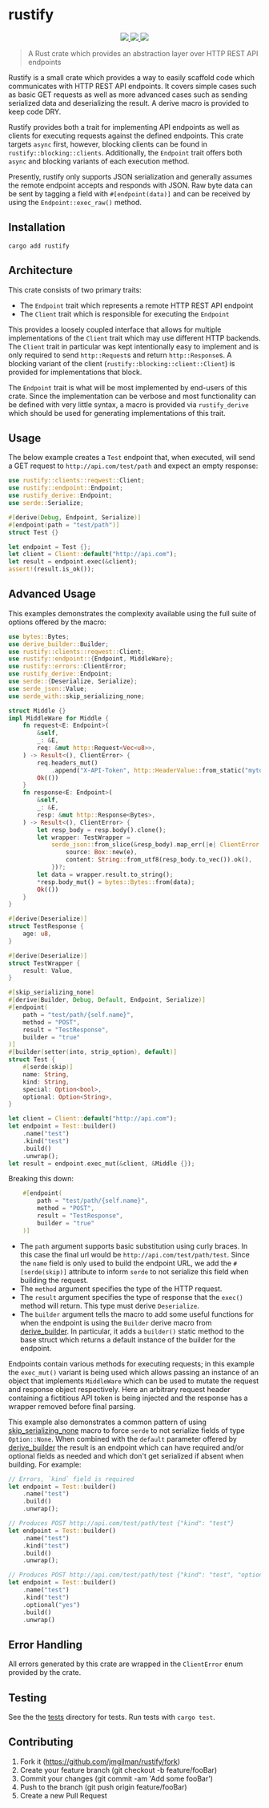 # rustify

<p align="center">
    <a href="https://github.com/jmgilman/rustify/actions/workflows/validate.yml">
        <img src="https://github.com/jmgilman/rustify/actions/workflows/validate.yml/badge.svg"/>
    </a>
    <a href="https://crates.io/crates/rustify">
        <img src="https://img.shields.io/crates/v/rustify">
    </a>
    <a href="https://docs.rs/rustify">
        <img src="https://img.shields.io/docsrs/rustify" />
    </a>
</p>

> A Rust crate which provides an abstraction layer over HTTP REST API endpoints

Rustify is a small crate which provides a way to easily scaffold code which
communicates with HTTP REST API endpoints. It covers simple cases such as basic
GET requests as well as more advanced cases such as sending serialized data
and deserializing the result. A derive macro is provided to keep code DRY.

Rustify provides both a trait for implementing API endpoints as well as clients
for executing requests against the defined endpoints. This crate targets `async`
first, however, blocking clients can be found in `rustify::blocking::clients`.
Additionally, the `Endpoint` trait offers both `async` and blocking variants
of each execution method.

Presently, rustify only supports JSON serialization and generally assumes the
remote endpoint accepts and responds with JSON. Raw byte data can be sent
by tagging a field with `#[endpoint(data)]` and can be received by using the
`Endpoint::exec_raw()` method. 

## Installation

```
cargo add rustify
```

## Architecture

This crate consists of two primary traits:

* The `Endpoint` trait which represents a remote HTTP REST API endpoint
* The `Client` trait which is responsible for executing the `Endpoint`

This provides a loosely coupled interface that allows for multiple
implementations of the `Client` trait which may use different HTTP backends. The 
`Client` trait in particular was kept intentionally easy to implement and is
only required to send `http::Request`s and return `http::Response`s. A blocking
variant of the client (`rustify::blocking::client::Client`) is provided for 
implementations that block. 

The `Endpoint` trait is what will be most implemented by end-users of this
crate. Since the implementation can be verbose and most functionality can be
defined with very little syntax, a macro is provided via `rustify_derive` which
should be used for generating implementations of this trait. 

## Usage

The below example creates a `Test` endpoint that, when executed, will send a GET
request to `http://api.com/test/path` and expect an empty response:

```rust
use rustify::clients::reqwest::Client;
use rustify::endpoint::Endpoint;
use rustify_derive::Endpoint;
use serde::Serialize;

#[derive(Debug, Endpoint, Serialize)]
#[endpoint(path = "test/path")]
struct Test {}

let endpoint = Test {};
let client = Client::default("http://api.com");
let result = endpoint.exec(&client);
assert!(result.is_ok());
```

## Advanced Usage

This examples demonstrates the complexity available using the full suite of
options offered by the macro:

```rust
use bytes::Bytes;
use derive_builder::Builder;
use rustify::clients::reqwest::Client;
use rustify::endpoint::{Endpoint, MiddleWare};
use rustify::errors::ClientError;
use rustify_derive::Endpoint;
use serde::{Deserialize, Serialize};
use serde_json::Value;
use serde_with::skip_serializing_none;

struct Middle {}
impl MiddleWare for Middle {
    fn request<E: Endpoint>(
        &self,
        _: &E,
        req: &mut http::Request<Vec<u8>>,
    ) -> Result<(), ClientError> {
        req.headers_mut()
            .append("X-API-Token", http::HeaderValue::from_static("mytoken"));
        Ok(())
    }
    fn response<E: Endpoint>(
        &self,
        _: &E,
        resp: &mut http::Response<Bytes>,
    ) -> Result<(), ClientError> {
        let resp_body = resp.body().clone();
        let wrapper: TestWrapper =
            serde_json::from_slice(&resp_body).map_err(|e| ClientError::ResponseParseError {
                source: Box::new(e),
                content: String::from_utf8(resp_body.to_vec()).ok(),
            })?;
        let data = wrapper.result.to_string();
        *resp.body_mut() = bytes::Bytes::from(data);
        Ok(())
    }
}

#[derive(Deserialize)]
struct TestResponse {
    age: u8,
}

#[derive(Deserialize)]
struct TestWrapper {
    result: Value,
}

#[skip_serializing_none]
#[derive(Builder, Debug, Default, Endpoint, Serialize)]
#[endpoint(
    path = "test/path/{self.name}",
    method = "POST",
    result = "TestResponse",
    builder = "true"
)]
#[builder(setter(into, strip_option), default)]
struct Test {
    #[serde(skip)]
    name: String,
    kind: String,
    special: Option<bool>,
    optional: Option<String>,
}

let client = Client::default("http://api.com");
let endpoint = Test::builder()
    .name("test")
    .kind("test")
    .build()
    .unwrap();
let result = endpoint.exec_mut(&client, &Middle {});
```

Breaking this down:

```rust
    #[endpoint(
        path = "test/path/{self.name}",
        method = "POST",
        result = "TestResponse",
        builder = "true"
    )]
```

* The `path` argument supports basic substitution using curly braces. In this 
case the final url would be `http://api.com/test/path/test`. Since the `name` 
field is only used to build the endpoint URL, we add the `#[serde(skip)]` 
attribute to inform `serde` to not serialize this field when building the 
request.
* The `method` argument specifies the type of the HTTP request. 
* The `result` argument specifies the type of response that the `exec()` 
method will return. This type must derive `Deserialize`. 
* The `builder` argument tells the macro to add some useful functions for when
the endpoint is using the `Builder` derive macro from [derive_builder][1]. In
particular, it adds a `builder()` static method to the base struct which returns
a default instance of the builder for the endpoint.

Endpoints contain various methods for executing requests; in this example the
`exec_mut()` variant is being used which allows passing an instance of an 
object that implements `MiddleWare` which can be used to mutate the request and
response object respectively. Here an arbitrary request header containing a
fictitious API token is being injected and the response has a wrapper removed
before final parsing.  

This example also demonstrates a common pattern of using 
[skip_serializing_none][2] macro to force `serde` to not serialize fields of 
type `Option::None`. When combined with the `default` parameter offered by 
[derive_builder][1] the result is an endpoint which can have required and/or 
optional fields as needed and which don't get serialized if absent when 
building. For example:

```rust
// Errors, `kind` field is required
let endpoint = Test::builder()
    .name("test")
    .build()
    .unwrap();

// Produces POST http://api.com/test/path/test {"kind": "test"}
let endpoint = Test::builder()
    .name("test")
    .kind("test")
    .build()
    .unwrap();

// Produces POST http://api.com/test/path/test {"kind": "test", "optional": "yes"}
let endpoint = Test::builder()
    .name("test")
    .kind("test")
    .optional("yes")
    .build()
    .unwrap()
```

## Error Handling

All errors generated by this crate are wrapped in the `ClientError` enum
provided by the crate.

## Testing

See the the [tests](tests) directory for tests. Run tests with
`cargo test`. 

## Contributing

1. Fork it (https://github.com/jmgilman/rustify/fork)
2. Create your feature branch (git checkout -b feature/fooBar)
3. Commit your changes (git commit -am 'Add some fooBar')
4. Push to the branch (git push origin feature/fooBar)
5. Create a new Pull Request

[1]: https://docs.rs/derive_builder/latest/derive_builder/
[2]: https://docs.rs/serde_with/1.9.4/serde_with/attr.skip_serializing_none.html